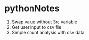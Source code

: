 # pythonNotes

1. Swap value without 3rd variable
2. Get user input to csv file
3. Simple count analysis with csv data
